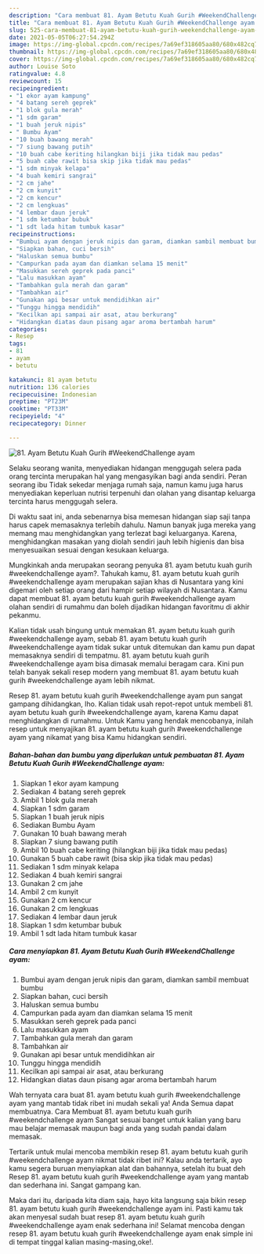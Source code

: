 ```yaml
---
description: "Cara membuat 81. Ayam Betutu Kuah Gurih #WeekendChallenge ayam yang nikmat dan Mudah Dibuat"
title: "Cara membuat 81. Ayam Betutu Kuah Gurih #WeekendChallenge ayam yang nikmat dan Mudah Dibuat"
slug: 525-cara-membuat-81-ayam-betutu-kuah-gurih-weekendchallenge-ayam-yang-nikmat-dan-mudah-dibuat
date: 2021-05-05T06:27:54.294Z
image: https://img-global.cpcdn.com/recipes/7a69ef318605aa80/680x482cq70/81-ayam-betutu-kuah-gurih-weekendchallenge-ayam-foto-resep-utama.jpg
thumbnail: https://img-global.cpcdn.com/recipes/7a69ef318605aa80/680x482cq70/81-ayam-betutu-kuah-gurih-weekendchallenge-ayam-foto-resep-utama.jpg
cover: https://img-global.cpcdn.com/recipes/7a69ef318605aa80/680x482cq70/81-ayam-betutu-kuah-gurih-weekendchallenge-ayam-foto-resep-utama.jpg
author: Louise Soto
ratingvalue: 4.8
reviewcount: 15
recipeingredient:
- "1 ekor ayam kampung"
- "4 batang sereh geprek"
- "1 blok gula merah"
- "1 sdm garam"
- "1 buah jeruk nipis"
- " Bumbu Ayam"
- "10 buah bawang merah"
- "7 siung bawang putih"
- "10 buah cabe keriting hilangkan biji jika tidak mau pedas"
- "5 buah cabe rawit bisa skip jika tidak mau pedas"
- "1 sdm minyak kelapa"
- "4 buah kemiri sangrai"
- "2 cm jahe"
- "2 cm kunyit"
- "2 cm kencur"
- "2 cm lengkuas"
- "4 lembar daun jeruk"
- "1 sdm ketumbar bubuk"
- "1 sdt lada hitam tumbuk kasar"
recipeinstructions:
- "Bumbui ayam dengan jeruk nipis dan garam, diamkan sambil membuat bumbu"
- "Siapkan bahan, cuci bersih"
- "Haluskan semua bumbu"
- "Campurkan pada ayam dan diamkan selama 15 menit"
- "Masukkan sereh geprek pada panci"
- "Lalu masukkan ayam"
- "Tambahkan gula merah dan garam"
- "Tambahkan air"
- "Gunakan api besar untuk mendidihkan air"
- "Tunggu hingga mendidih"
- "Kecilkan api sampai air asat, atau berkurang"
- "Hidangkan diatas daun pisang agar aroma bertambah harum"
categories:
- Resep
tags:
- 81
- ayam
- betutu

katakunci: 81 ayam betutu 
nutrition: 136 calories
recipecuisine: Indonesian
preptime: "PT23M"
cooktime: "PT33M"
recipeyield: "4"
recipecategory: Dinner

---
```



![81. Ayam Betutu Kuah Gurih #WeekendChallenge ayam](https://img-global.cpcdn.com/recipes/7a69ef318605aa80/680x482cq70/81-ayam-betutu-kuah-gurih-weekendchallenge-ayam-foto-resep-utama.jpg)

Selaku seorang wanita, menyediakan hidangan menggugah selera pada orang tercinta merupakan hal yang mengasyikan bagi anda sendiri. Peran seorang ibu Tidak sekedar menjaga rumah saja, namun kamu juga harus menyediakan keperluan nutrisi terpenuhi dan olahan yang disantap keluarga tercinta harus menggugah selera.

Di waktu  saat ini, anda sebenarnya bisa memesan hidangan siap saji tanpa harus capek memasaknya terlebih dahulu. Namun banyak juga mereka yang memang mau menghidangkan yang terlezat bagi keluarganya. Karena, menghidangkan masakan yang diolah sendiri jauh lebih higienis dan bisa menyesuaikan sesuai dengan kesukaan keluarga. 



Mungkinkah anda merupakan seorang penyuka 81. ayam betutu kuah gurih #weekendchallenge ayam?. Tahukah kamu, 81. ayam betutu kuah gurih #weekendchallenge ayam merupakan sajian khas di Nusantara yang kini digemari oleh setiap orang dari hampir setiap wilayah di Nusantara. Kamu dapat membuat 81. ayam betutu kuah gurih #weekendchallenge ayam olahan sendiri di rumahmu dan boleh dijadikan hidangan favoritmu di akhir pekanmu.

Kalian tidak usah bingung untuk memakan 81. ayam betutu kuah gurih #weekendchallenge ayam, sebab 81. ayam betutu kuah gurih #weekendchallenge ayam tidak sukar untuk ditemukan dan kamu pun dapat memasaknya sendiri di tempatmu. 81. ayam betutu kuah gurih #weekendchallenge ayam bisa dimasak memalui beragam cara. Kini pun telah banyak sekali resep modern yang membuat 81. ayam betutu kuah gurih #weekendchallenge ayam lebih nikmat.

Resep 81. ayam betutu kuah gurih #weekendchallenge ayam pun sangat gampang dihidangkan, lho. Kalian tidak usah repot-repot untuk membeli 81. ayam betutu kuah gurih #weekendchallenge ayam, karena Kamu dapat menghidangkan di rumahmu. Untuk Kamu yang hendak mencobanya, inilah resep untuk menyajikan 81. ayam betutu kuah gurih #weekendchallenge ayam yang nikamat yang bisa Kamu hidangkan sendiri.

<!--inarticleads1-->

##### Bahan-bahan dan bumbu yang diperlukan untuk pembuatan 81. Ayam Betutu Kuah Gurih #WeekendChallenge ayam:

1. Siapkan 1 ekor ayam kampung
1. Sediakan 4 batang sereh geprek
1. Ambil 1 blok gula merah
1. Siapkan 1 sdm garam
1. Siapkan 1 buah jeruk nipis
1. Sediakan  Bumbu Ayam
1. Gunakan 10 buah bawang merah
1. Siapkan 7 siung bawang putih
1. Ambil 10 buah cabe keriting (hilangkan biji jika tidak mau pedas)
1. Gunakan 5 buah cabe rawit (bisa skip jika tidak mau pedas)
1. Sediakan 1 sdm minyak kelapa
1. Sediakan 4 buah kemiri sangrai
1. Gunakan 2 cm jahe
1. Ambil 2 cm kunyit
1. Gunakan 2 cm kencur
1. Gunakan 2 cm lengkuas
1. Sediakan 4 lembar daun jeruk
1. Siapkan 1 sdm ketumbar bubuk
1. Ambil 1 sdt lada hitam tumbuk kasar




<!--inarticleads2-->

##### Cara menyiapkan 81. Ayam Betutu Kuah Gurih #WeekendChallenge ayam:

1. Bumbui ayam dengan jeruk nipis dan garam, diamkan sambil membuat bumbu
1. Siapkan bahan, cuci bersih
1. Haluskan semua bumbu
1. Campurkan pada ayam dan diamkan selama 15 menit
1. Masukkan sereh geprek pada panci
1. Lalu masukkan ayam
1. Tambahkan gula merah dan garam
1. Tambahkan air
1. Gunakan api besar untuk mendidihkan air
1. Tunggu hingga mendidih
1. Kecilkan api sampai air asat, atau berkurang
1. Hidangkan diatas daun pisang agar aroma bertambah harum




Wah ternyata cara buat 81. ayam betutu kuah gurih #weekendchallenge ayam yang mantab tidak ribet ini mudah sekali ya! Anda Semua dapat membuatnya. Cara Membuat 81. ayam betutu kuah gurih #weekendchallenge ayam Sangat sesuai banget untuk kalian yang baru mau belajar memasak maupun bagi anda yang sudah pandai dalam memasak.

Tertarik untuk mulai mencoba membikin resep 81. ayam betutu kuah gurih #weekendchallenge ayam nikmat tidak ribet ini? Kalau anda tertarik, ayo kamu segera buruan menyiapkan alat dan bahannya, setelah itu buat deh Resep 81. ayam betutu kuah gurih #weekendchallenge ayam yang mantab dan sederhana ini. Sangat gampang kan. 

Maka dari itu, daripada kita diam saja, hayo kita langsung saja bikin resep 81. ayam betutu kuah gurih #weekendchallenge ayam ini. Pasti kamu tak akan menyesal sudah buat resep 81. ayam betutu kuah gurih #weekendchallenge ayam enak sederhana ini! Selamat mencoba dengan resep 81. ayam betutu kuah gurih #weekendchallenge ayam enak simple ini di tempat tinggal kalian masing-masing,oke!.

